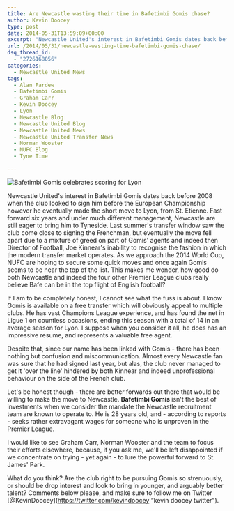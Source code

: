 ```yaml
---
title: Are Newcastle wasting their time in Bafetimbi Gomis chase?
author: Kevin Doocey
type: post
date: 2014-05-31T13:59:09+00:00
excerpt: "Newcastle United's interest in Bafetimbi Gomis dates back before 2008 when the club looked to sign him before the European Championship however he.."
url: /2014/05/31/newcastle-wasting-time-bafetimbi-gomis-chase/
dsq_thread_id:
  - "2726168056"
categories:
  - Newcastle United News
tags:
  - Alan Pardew
  - Bafetimbi Gomis
  - Graham Carr
  - Kevin Doocey
  - Lyon
  - Newcastle Blog
  - Newcastle United Blog
  - Newcastle United News
  - Newcastle United Transfer News
  - Norman Wooster
  - NUFC Blog
  - Tyne Time

---
```

![Bafetimbi Gomis celebrates scoring for Lyon](http://www.tynetime.com/wp-content/uploads/2014/05/Bafetimbi-Gomis-Lyon-2014.jpg "Gomis - Talking to a total of five Premier League clubs ahead of summer move")

Newcastle United's interest in Bafetimbi Gomis dates back before 2008 when the club looked to sign him before the European Championship however he eventually made the short move to Lyon, from St. Etienne. Fast forward six years and under much different management, Newcastle are still eager to bring him to Tyneside. Last summer's transfer window saw the club come close to signing the Frenchman, but eventually the move fell apart due to a mixture of greed on part of Gomis' agents and indeed then Director of Football, Joe Kinnear's inability to recognise the fashion in which the modern transfer market operates. As we approach the 2014 World Cup, NUFC are hoping to secure some quick moves and once again Gomis seems to be near the top of the list. This makes me wonder, how good do both Newcastle and indeed the four other Premier League  clubs really believe Bafe can be in the top flight of English football?

If I am to be completely honest, I cannot see what the fuss is about. I know Gomis is available on a free transfer which will obviously appeal to multiple clubs. He has vast Champions League experience, and has found the net in Ligue 1 on countless occasions, ending this season with a total of 14 in an average season for Lyon. I suppose when you consider it all, he does has an impressive resume, and represents a valuable free agent.

Despite that, since our name has been linked with Gomis - there has been nothing but confusion and miscommunication. Almost every Newcastle fan was sure that he had signed last year, but alas, the club never managed to get it 'over the line' hindered by both Kinnear and indeed unprofessional behaviour on the side of the French club.

Let's be honest though - there are better forwards out there that would be willing to make the move to Newcastle. **Bafetimbi Gomis** isn't the best of investments when we consider the mandate the Newcastle recruitment team are known to operate to. He is 28 years old, and - according to reports - seeks rather extravagant wages for someone who is unproven in the Premier League.

I would like to see Graham Carr, Norman Wooster and the team to focus their efforts elsewhere, because, if you ask me, we'll be left disappointed if we concentrate on trying - yet again - to lure the powerful forward to St. James' Park.

What do you think? Are the club right to be pursuing Gomis so strenuously, or should be drop interest and look to bring in younger, and arguably better talent? Comments below please, and make sure to follow me on Twitter [@KevinDoocey](https://twitter.com/kevindoocey “kevin doocey twitter").
